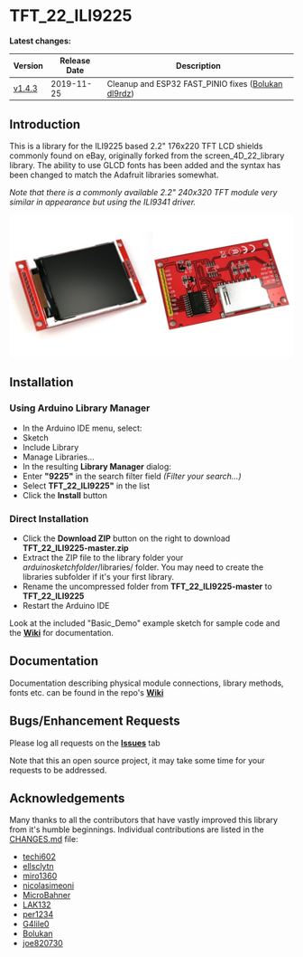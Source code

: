 TFT_22_ILI9225
==============

**Latest changes:**

Version | Release Date | Description
------- | ------------ | -----------
[v1.4.3](https://github.com/Nkawu/TFT_22_ILI9225/releases/tag/v1.4.3) | 2019-11-25 | Cleanup and ESP32 FAST_PINIO fixes ([Bolukan](https://github.com/Bolukan) [dl9rdz](https://github.com/dl9rdz))

## Introduction

This is a library for the ILI9225 based 2.2" 176x220 TFT LCD shields commonly found on eBay, originally forked from the screen_4D_22_library library. The ability to use GLCD fonts has been added and the syntax has been changed to match the Adafruit libraries somewhat.

*Note that there is a commonly available 2.2" 240x320 TFT module very similar in appearance but using the
ILI9341 driver.*

![ILI9225](/images/ILI9225_TFT.jpg)

## Installation

### Using Arduino Library Manager

* In the Arduino IDE menu, select:
* Sketch
* Include Library
* Manage Libraries...
* In the resulting **Library Manager** dialog:
* Enter **"9225"** in the search filter field *(Filter your search...)*
* Select **TFT_22_ILI9225"** in the list
* Click the **Install** button

### Direct Installation

* Click the **Download ZIP** button on the right to download **TFT_22_ILI9225-master.zip**
* Extract the ZIP file to the library folder your *arduinosketchfolder*/libraries/ folder. You may need to create the libraries subfolder if it's your first library.
* Rename the uncompressed folder from **TFT_22_ILI9225-master** to **TFT_22_ILI9225**
* Restart the Arduino IDE

Look at the included "Basic_Demo" example sketch for sample code and the **[Wiki](https://github.com/Nkawu/TFT_22_ILI9225/wiki)** for documentation.

## Documentation

Documentation describing physical module connections, library methods, fonts etc. can be found in the repo's **[Wiki](https://github.com/Nkawu/TFT_22_ILI9225/wiki)**

## Bugs/Enhancement Requests

Please log all requests on the **[Issues](https://github.com/Nkawu/TFT_22_ILI9225/issues)** tab

Note that this an open source project, it may take some time for your requests to be addressed.

## Acknowledgements

Many thanks to all the contributors that have vastly improved this library from it's humble beginnings. Individual contributions are listed in the [CHANGES.md](https://github.com/Nkawu/TFT_22_ILI9225/blob/master/CHANGES.md) file:

* [techi602](https://github.com/techi602)
* [ellsclytn](https://github.com/ellsclytn)
* [miro1360](https://github.com/miro1360)
* [nicolasimeoni](https://github.com/nicolasimeoni)
* [MicroBahner](https://github.com/MicroBahner)
* [LAK132](https://github.com/LAK132)
* [per1234](https://github.com/per1234)
* [G4lile0](https://github.com/G4lile0)
* [Bolukan](https://github.com/Bolukan)
* [joe820730](https://github.com/joe820730)
